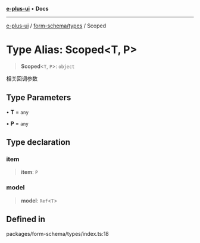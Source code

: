 [**e-plus-ui**](../../../README.md) • **Docs**

***

[e-plus-ui](../../../modules.md) / [form-schema/types](../README.md) / Scoped

# Type Alias: Scoped\<T, P\>

> **Scoped**\<`T`, `P`\>: `object`

相关回调参数

## Type Parameters

• **T** = `any`

• **P** = `any`

## Type declaration

### item

> **item**: `P`

### model

> **model**: `Ref`\<`T`\>

## Defined in

packages/form-schema/types/index.ts:18
